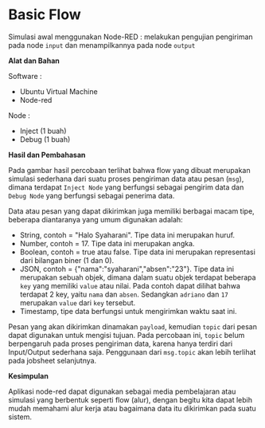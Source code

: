 # Basic Flow
Simulasi awal menggunakan Node-RED : melakukan pengujian pengiriman pada node `input` dan menampilkannya pada node `output`

**Alat dan Bahan**

Software :

- Ubuntu Virtual Machine
- Node-red

Node :

- Inject (1 buah)
- Debug (1 buah)

**Hasil dan Pembahasan**

Pada gambar hasil percobaan terlihat bahwa flow yang dibuat merupakan simulasi sederhana dari suatu proses pengiriman data atau pesan (`msg`), dimana terdapat `Inject Node` yang berfungsi sebagai pengirim data dan `Debug Node` yang berfungsi sebagai penerima data. 

Data atau pesan yang dapat dikirimkan juga memiliki berbagai macam tipe, beberapa diantaranya yang umum digunakan adalah:
- String, contoh = "Halo Syaharani". Tipe data ini merupakan huruf.
- Number, contoh = 17. Tipe data ini merupakan angka.
- Boolean, contoh = true atau false. Tipe data ini merupakan representasi dari bilangan biner (1 dan 0).
- JSON, contoh = {"nama":"syaharani","absen":"23"}. Tipe data ini merupakan sebuah objek, dimana dalam suatu objek terdapat beberapa `key` yang memiliki `value` atau nilai. Pada contoh dapat dilihat bahwa terdapat 2 key, yaitu `nama` dan `absen`. Sedangkan `adriano` dan `17` merupakan `value` dari `key` tersebut.
- Timestamp, tipe data berfungsi untuk mengirimkan waktu saat ini.

Pesan yang akan dikirimkan dinamakan `payload`, kemudian `topic` dari pesan dapat digunakan untuk mengisi tujuan. Pada percobaan ini, `topic` belum berpengaruh pada proses pengiriman data, karena hanya terdiri dari Input/Output sederhana saja. Penggunaan dari `msg.topic` akan lebih terlihat pada jobsheet selanjutnya.

**Kesimpulan**

Aplikasi node-red dapat digunakan sebagai media pembelajaran atau simulasi yang berbentuk seperti flow (alur), dengan begitu kita dapat lebih mudah memahami alur kerja atau bagaimana data itu dikirimkan pada suatu sistem.
